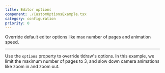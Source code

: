 ```yaml
---
title: Editor options
component: ./CustomOptionsExample.tsx
category: configuration
priority: 0
---
```


Override default editor options like max number of pages and animation speed.

---

Use the `options` property to override tldraw's options. In this example, we limit the maximum number of pages to 3, and slow down camera animations like zoom in and zoom out.
